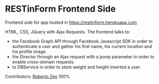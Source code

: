 # RESTinForm Frontend Side
Frontend side for app hosted in https://restinform.herokuapp.com

HTML, CSS, JQuery with Ajax Requests.
The frontend talks to:
- the Facebook Graph API through Facebook Javascript SDK in order to authenticate a user and gather his first name, his current location and his profile image.
- the Director through an Ajax request with a jsonp parameter in order to enable cross-domain requests.
- to DBService in order to store weight and height inserted a user.

Contributors: [Roberto Zen](https://github.com/robzenn92) 100%